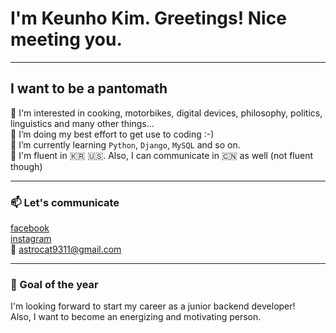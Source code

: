 # I'm Keunho Kim. Greetings! Nice meeting you. 
<hr/>

## I want to be a pantomath
👋 I'm interested in cooking, motorbikes, digital devices, philosophy, politics, linguistics and many other things...<br/>
👀 I’m doing my best effort to get use to coding :-)<br/>
🌱 I’m currently learning ```Python```, ```Django```, ```MySQL``` and so on.<br/>
💞️ I'm fluent in :kr: :us:. Also, I can communicate in :cn: as well (not fluent though)
<hr/>

### 📫 Let's communicate
[facebook](https://www.facebook.com/astrocat1124/)<br/>
[instagram](https://www.instagram.com/astrocat9311/)<br/>
:email: astrocat9311@gmail.com
<hr/>

### :full_moon_with_face: Goal of the year
I'm looking forward to start my career as a junior backend developer!<br/>
Also, I want to become an energizing and motivating person.
